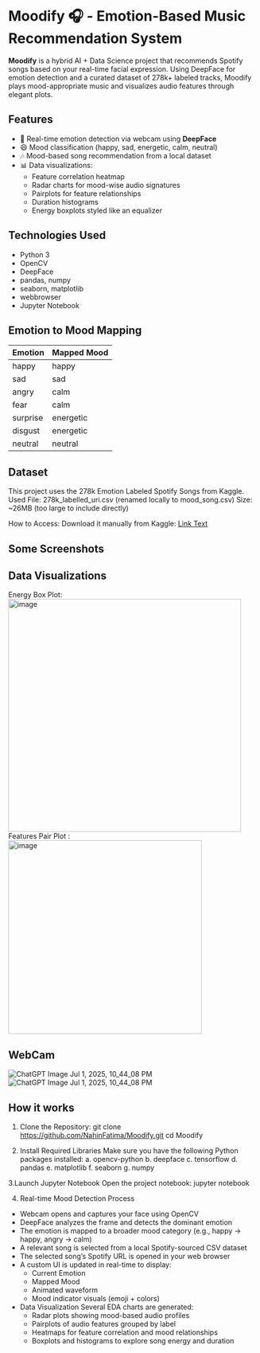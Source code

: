 # Moodify 🎧 - Emotion-Based Music Recommendation System

**Moodify** is a hybrid AI + Data Science project that recommends Spotify songs based on your real-time facial expression. 
Using DeepFace for emotion detection and a curated dataset of 278k+ labeled tracks, 
Moodify plays mood-appropriate music and visualizes audio features through elegant plots.
## Features

- 🎥 Real-time emotion detection via webcam using **DeepFace**
- 😄 Mood classification (happy, sad, energetic, calm, neutral)
- 🎶 Mood-based song recommendation from a local dataset
- 📊 Data visualizations:
  - Feature correlation heatmap
  - Radar charts for mood-wise audio signatures
  - Pairplots for feature relationships
  - Duration histograms
  - Energy boxplots styled like an equalizer

## Technologies Used

- Python 3
- OpenCV
- DeepFace
- pandas, numpy
- seaborn, matplotlib
- webbrowser
- Jupyter Notebook

## Emotion to Mood Mapping

| Emotion    | Mapped Mood |
|------------|--------------|
| happy      | happy        |
| sad        | sad          |
| angry      | calm         |
| fear       | calm         |
| surprise   | energetic    |
| disgust    | energetic    |
| neutral    | neutral      |

## Dataset

This project uses the 278k Emotion Labeled Spotify Songs from Kaggle.
Used File: 278k_labelled_uri.csv (renamed locally to mood_song.csv)
Size: ~26MB (too large to include directly)

How to Access:
Download it manually from Kaggle:
[Link Text](https://www.kaggle.com/datasets/abdullahorzan/moodify-dataset)

## Some Screenshots

## Data Visualizations 
Energy Box Plot: <img width="468" alt="image" src="https://github.com/user-attachments/assets/2ece711a-1e43-4442-a326-c51b7ff15748" />
Features Pair Plot : <img width="389" alt="image" src="https://github.com/user-attachments/assets/09675329-b8de-421b-8316-c27e77a47187" />

## WebCam
![ChatGPT Image Jul 1, 2025, 10_44_08 PM](https://github.com/user-attachments/assets/0fa963f8-5a33-44c9-92dd-00c93d9e7a39)
![ChatGPT Image Jul 1, 2025, 10_44_08 PM](https://github.com/user-attachments/assets/8e994a33-57ca-48f9-bd93-76dd24a64fdb)

## How it works

1. Clone the Repository:
git clone https://github.com/NahinFatima/Moodify.git
cd Moodify

2. Install Required Libraries
Make sure you have the following Python packages installed:
a. opencv-python
b. deepface
c. tensorflow 
d. pandas
e. matplotlib
f. seaborn
g. numpy

3.Launch Jupyter Notebook
Open the project notebook:
jupyter notebook

4. Real-time Mood Detection Process
- Webcam opens and captures your face using OpenCV
- DeepFace analyzes the frame and detects the dominant emotion
- The emotion is mapped to a broader mood category (e.g., happy → happy, angry → calm)
- A relevant song is selected from a local Spotify-sourced CSV dataset
- The selected song’s Spotify URL is opened in your web browser
- A custom UI is updated in real-time to display:
  - Current Emotion
  - Mapped Mood
  - Animated waveform
  - Mood indicator visuals (emoji + colors)
- Data Visualization
  Several EDA charts are generated:
  - Radar plots showing mood-based audio profiles
  - Pairplots of audio features grouped by label
  - Heatmaps for feature correlation and mood relationships
  - Boxplots and histograms to explore song energy and duration

